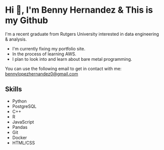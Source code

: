 # Hi 👋, I'm Benny Hernandez & This is my Github
I'm a recent graduate from Rutgers University interested in data engineering & analysis.
- I'm currently fixing my portfolio site.
- In the process of learning AWS.
- I plan to look into and learn about bare metal programming.

You can use the following email to get in contact with me: bennylopezhernandez0@gmail.com


## Skills
- Python
- PostgreSQL
- C++
- R
- JavaScript
- Pandas
- Git
- Docker
- HTML/CSS

<!--
**Xenny-sudo/Xenny-sudo** is a ✨ _special_ ✨ repository because its `README.md` (this file) appears on your GitHub profile.

Here are some ideas to get you started:

- 🔭 I’m currently working on ...
- 🌱 I’m currently learning ...
- 👯 I’m looking to collaborate on ...
- 🤔 I’m looking for help with ...
- 💬 Ask me about ...
- 📫 How to reach me: ...
- 😄 Pronouns: ...
- ⚡ Fun fact: ...
-->
